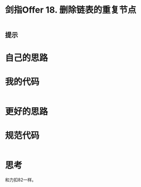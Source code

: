 # 剑指Offer 18. 删除链表的重复节点



```

```

## 提示



# 自己的思路



# 我的代码

```go

```

# 更好的思路

# 规范代码

```go

```

# 思考

和力扣82一样。

